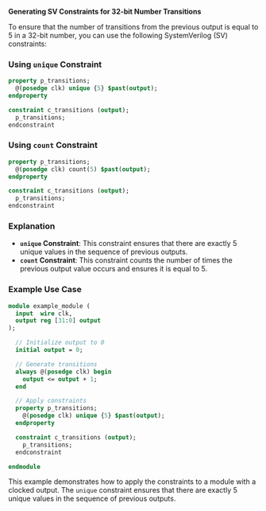 **Generating SV Constraints for 32-bit Number Transitions**

To ensure that the number of transitions from the previous output is equal to 5 in a 32-bit number, you can use the following SystemVerilog (SV) constraints:

### Using `unique` Constraint

```sv
property p_transitions;
  @(posedge clk) unique {5} $past(output);
endproperty

constraint c_transitions (output);
  p_transitions;
endconstraint
```

### Using `count` Constraint

```sv
property p_transitions;
  @(posedge clk) count(5) $past(output);
endproperty

constraint c_transitions (output);
  p_transitions;
endconstraint
```

### Explanation

- **`unique` Constraint**: This constraint ensures that there are exactly 5 unique values in the sequence of previous outputs.
- **`count` Constraint**: This constraint counts the number of times the previous output value occurs and ensures it is equal to 5.

### Example Use Case

```sv
module example_module (
  input  wire clk,
  output reg [31:0] output
);

  // Initialize output to 0
  initial output = 0;

  // Generate transitions
  always @(posedge clk) begin
    output <= output + 1;
  end

  // Apply constraints
  property p_transitions;
    @(posedge clk) unique {5} $past(output);
  endproperty

  constraint c_transitions (output);
    p_transitions;
  endconstraint

endmodule
```

This example demonstrates how to apply the constraints to a module with a clocked output. The `unique` constraint ensures that there are exactly 5 unique values in the sequence of previous outputs.